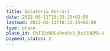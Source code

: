 ```yaml
---
title: Gelateria Ferrari
date: 2022-05-11T18:33:25+02:00
lastmod: 2022-05-11T18:33:25+02:00
type: place
place_id: ChIJDz0QGv0nsUcR_RstDOQPD-U
payment_status: 2
---
```

